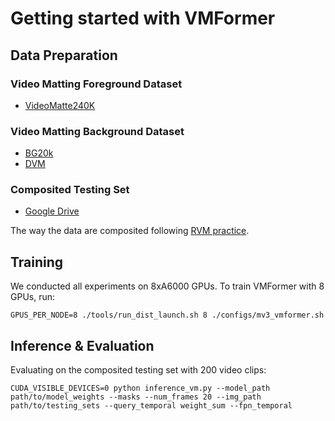 # Getting started with VMFormer

## Data Preparation

### Video Matting Foreground Dataset
* [VideoMatte240K](https://grail.cs.washington.edu/projects/background-matting-v2/#/datasets)

### Video Matting Background Dataset
* [BG20k](https://github.com/JizhiziLi/GFM)
* [DVM](https://github.com/nowsyn/DVM)

### Composited Testing Set
* [Google Drive](https://drive.google.com/file/d/1HeYT2uaWO96p6-7YDYSAS6MgySn6AG8X/view?usp=sharing)

The way the data are composited following [RVM practice](https://github.com/PeterL1n/RobustVideoMatting/blob/master/documentation/training.md).

## Training

We conducted all experiments on 8xA6000 GPUs. To train VMFormer with 8 GPUs, run:

```
GPUS_PER_NODE=8 ./tools/run_dist_launch.sh 8 ./configs/mv3_vmformer.sh
```

## Inference & Evaluation

Evaluating on the composited testing set with 200 video clips:

```
CUDA_VISIBLE_DEVICES=0 python inference_vm.py --model_path path/to/model_weights --masks --num_frames 20 --img_path path/to/testing_sets --query_temporal weight_sum --fpn_temporal
```


